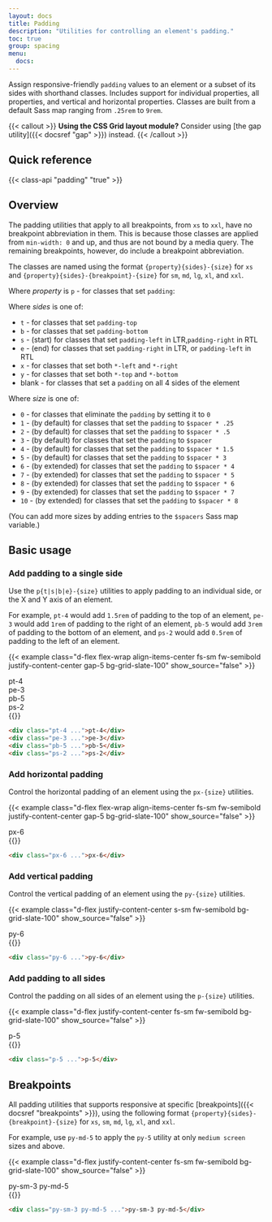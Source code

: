 ```yaml
---
layout: docs
title: Padding
description: "Utilities for controlling an element's padding."
toc: true
group: spacing
menu:
  docs:
---
```


Assign responsive-friendly `padding` values to an element or a subset of its sides with shorthand classes. Includes support for individual properties, all properties, and vertical and horizontal properties. Classes are built from a default Sass map ranging from `.25rem` to `9rem`.

{{< callout >}}
**Using the CSS Grid layout module?** Consider using [the gap utility]({{< docsref "gap" >}}) instead.
{{< /callout >}}

## Quick reference

{{< class-api "padding" "true" >}}

## Overview

The padding utilities that apply to all breakpoints, from `xs` to `xxl`, have no breakpoint abbreviation in them. This is because those classes are applied from `min-width: 0` and up, and thus are not bound by a media query. The remaining breakpoints, however, do include a breakpoint abbreviation.

The classes are named using the format `{property}{sides}-{size}` for `xs` and `{property}{sides}-{breakpoint}-{size}` for `sm`, `md`, `lg`, `xl`, and `xxl`.

Where _property_ is `p` - for classes that set `padding`:

Where _sides_ is one of:

- `t` - for classes that set `padding-top`
- `b` - for classes that set `padding-bottom`
- `s` - (start) for classes that set `padding-left` in LTR,`padding-right` in RTL
- `e` - (end) for classes that set `padding-right` in LTR, or `padding-left` in RTL
- `x` - for classes that set both `*-left` and `*-right`
- `y` - for classes that set both `*-top` and `*-bottom`
- blank - for classes that set a `padding` on all 4 sides of the element

Where _size_ is one of:

- `0` - for classes that eliminate the `padding` by setting it to `0`
- `1` - (by default) for classes that set the `padding` to `$spacer * .25`
- `2` - (by default) for classes that set the `padding` to `$spacer * .5`
- `3` - (by default) for classes that set the `padding` to `$spacer`
- `4` - (by default) for classes that set the `padding` to `$spacer * 1.5`
- `5` - (by default) for classes that set the `padding` to `$spacer * 3`
- `6` - (by extended) for classes that set the `padding` to `$spacer * 4`
- `7` - (by extended) for classes that set the `padding` to `$spacer * 5`
- `8` - (by extended) for classes that set the `padding` to `$spacer * 6`
- `9` - (by extended) for classes that set the `padding` to `$spacer * 7`
- `10` - (by extended) for classes that set the `padding` to `$spacer * 8`

(You can add more sizes by adding entries to the `$spacers` Sass map variable.)

## Basic usage

### Add padding to a single side

Use the `p{t|s|b|e}-{size}` utilities to apply padding to an individual side, or the X and Y axis of an element.

For example, `pt-4` would add `1.5rem` of padding to the top of an element, `pe-3` would add `1rem` of padding to the right of an element, `pb-5` would add `3rem` of padding to the bottom of an element, and `ps-2` would add `0.5rem` of padding to the left of an element.

{{< example class="d-flex flex-wrap align-items-center fs-sm fw-semibold justify-content-center gap-5 bg-grid-slate-100" show_source="false" >}}
<div class="d-flex flex-column text-bg-purple rounded">
  <div class="bg-striped-white lh-base pt-4"></div>
  <div class="text-bg-purple p-4 rounded">pt-4</div>
</div>
<div class="d-flex flex-row-reverse text-bg-purple rounded">
  <div class="bg-striped-white lh-1 pe-3"></div>
  <div class="text-bg-purple p-4 rounded">pe-3</div>
</div>
<div class="d-flex flex-column-reverse text-bg-purple rounded">
  <div class="bg-striped-white lh-base pb-5"></div>
  <div class="text-bg-purple p-4 rounded">pb-5</div>
</div>
<div class="d-flex flex-row text-bg-purple rounded">
  <div class="bg-striped-white lh-1 ps-2"></div>
  <div class="text-bg-purple p-4 rounded">ps-2</div>
</div>
{{</ example >}}

```html
<div class="pt-4 ...">pt-4</div>
<div class="pe-3 ...">pe-3</div>
<div class="pb-5 ...">pb-5</div>
<div class="ps-2 ...">ps-2</div>
```

### Add horizontal padding

Control the horizontal padding of an element using the `px-{size}` utilities.

{{< example class="d-flex flex-wrap align-items-center fs-sm fw-semibold justify-content-center gap-5 bg-grid-slate-100" show_source="false" >}}
<div class="d-flex text-bg-purple rounded">
  <div class="bg-striped-white bd-w-12"></div>
  <div class="text-bg-purple p-4 text-center">px-6</div>
  <div class="bg-striped-white bd-w-12"></div>
</div>
{{</ example >}}

```html
<div class="px-6 ...">px-6</div>
```

### Add vertical padding

Control the vertical padding of an element using the `py-{size}` utilities.

{{< example class="d-flex justify-content-center s-sm fw-semibold bg-grid-slate-100" show_source="false" >}}
<div class="d-flex flex-column text-bg-purple rounded">
  <div class="bg-striped-white bd-h-12"></div>
  <div class="text-bg-purple p-4 text-center">py-6</div>
  <div class="bg-striped-white bd-h-12"></div>
</div>
{{</ example >}}

```html
<div class="py-6 ...">py-6</div>
```

### Add padding to all sides

Control the padding on all sides of an element using the `p-{size}` utilities.

{{< example class="d-flex justify-content-center fs-sm fw-semibold bg-grid-slate-100" show_source="false" >}}
<div class="text-bg-purple rounded">
<div class="p-5 bg-striped-white">
  <div class="text-bg-purple p-4 rounded">p-5</div>
</div>
</div>
{{</ example >}}

```html
<div class="p-5 ...">p-5</div>
```

## Breakpoints

All padding utilities that supports responsive at specific [breakpoints]({{< docsref "breakpoints" >}}), using the following format `{property}{sides}-{breakpoint}-{size}` for `xs`, `sm`, `md`, `lg`, `xl`, and `xxl`.

For example, use `py-md-5` to apply the `py-5` utility at only `medium screen` sizes and above.

{{< example class="d-flex justify-content-center fs-sm fw-semibold bg-grid-slate-100" show_source="false" >}}
<div class="text-bg-purple rounded">
<div class="bg-striped-white py-sm-3 py-md-5">
  <div class="text-bg-purple p-4 rounded">py-sm-3 py-md-5</div>
</div>
</div>
{{</ example >}}

```html
<div class="py-sm-3 py-md-5 ...">py-sm-3 py-md-5</div>
```

